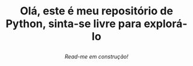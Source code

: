 



<h1> <p align="center"> Olá, este é meu repositório de Python, sinta-se livre para explorá-lo </h1></p>

<h6 align="center"> Read-me em construção! </h6>
